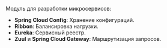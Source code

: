 Модуль для разработки микросервисов:

- **Spring Cloud Config**: Хранение конфигураций.
- **Ribbon**: Балансировка нагрузки.
- **Eureka**: Сервисный реестр.
- **Zuul** и **Spring Cloud Gateway**: Маршрутизация запросов.